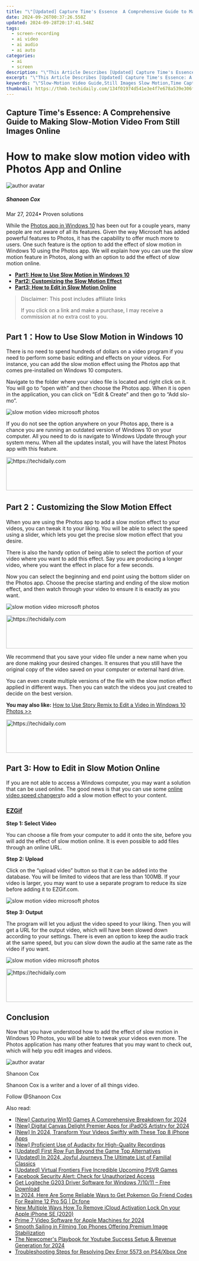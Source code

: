 ```yaml
---
title: "\"[Updated] Capture Time's Essence  A Comprehensive Guide to Making Slow-Motion Video From Still Images Online\""
date: 2024-09-26T00:37:26.558Z
updated: 2024-09-28T20:17:41.548Z
tags: 
  - screen-recording
  - ai video
  - ai audio
  - ai auto
categories: 
  - ai
  - screen
description: "\"This Article Describes [Updated] Capture Time's Essence: A Comprehensive Guide to Making Slow-Motion Video From Still Images Online\""
excerpt: "\"This Article Describes [Updated] Capture Time's Essence: A Comprehensive Guide to Making Slow-Motion Video From Still Images Online\""
keywords: "\"Slow-Motion Video Guide,Still Images Slow Motion,Time Capture Essence,Essence Time Making,Making Slow Motion Online,Video From Stills Tutorial,Online Slow-Mo Creation\""
thumbnail: https://thmb.techidaily.com/134f01974d541e3e4f7e678a539e306f85d908190cede197af26c62a5bdec50a.png
---
```


## Capture Time's Essence: A Comprehensive Guide to Making Slow-Motion Video From Still Images Online

# How to make slow motion video with Photos App and Online

![author avatar](https://images.wondershare.com/filmora/article-images/shannon-cox.jpg)

##### Shanoon Cox

 Mar 27, 2024• Proven solutions

While the [Photos app in Windows 10](https://www.microsoft.com/en-us/p/microsoft-photos/9wzdncrfjbh4) has been out for a couple years, many people are not aware of all its features. Given the way Microsoft has added powerful features to Photos, it has the capability to offer much more to users. One such feature is the option to add the effect of slow motion in Windows 10 using the Photos app. We will explain how you can use the slow motion feature in Photos, along with an option to add the effect of slow motion online.

* [**Part1: How to Use Slow Motion in Windows 10**](#part1)
* [**Part2: Customizing the Slow Motion Effect**](#part2)
* [**Part3: How to Edit in Slow Motion Online**](#part3)

>  Disclaimer: This post includes affiliate links
>
>  If you click on a link and make a purchase, I may receive a commission at no extra cost to you.
>

## Part 1：How to Use Slow Motion in Windows 10

There is no need to spend hundreds of dollars on a video program if you need to perform some basic editing and effects on your videos. For instance, you can add the slow motion effect using the Photos app that comes pre-installed on Windows 10 computers.

Navigate to the folder where your video file is located and right click on it. You will go to “open with” and then choose the Photos app. When it is open in the application, you can click on “Edit & Create” and then go to “Add slo-mo”.

![slow motion video microsoft photos](https://images.wondershare.com/filmora/article-images/slow-motion-photos-app.jpg)

If you do not see the option anywhere on your Photos app, there is a chance you are running an outdated version of Windows 10 on your computer. All you need to do is navigate to Windows Update through your system menu. When all the updates install, you will have the latest Photos app with this feature.

<!-- affiliate ads begin -->
<a href="https://appsumo.8odi.net/c/5597632/2044583/7443" target="_top" id="2044583">
  <img src="//a.impactradius-go.com/display-ad/7443-2044583" border="0" alt="https://techidaily.com" width="728" height="90"/>
</a>
<img height="0" width="0" src="https://appsumo.8odi.net/i/5597632/2044583/7443" style="position:absolute;visibility:hidden;" border="0" />
<!-- affiliate ads end -->

## Part 2：Customizing the Slow Motion Effect

When you are using the Photos app to add a slow motion effect to your videos, you can tweak it to your liking. You will be able to select the speed using a slider, which lets you get the precise slow motion effect that you desire.

There is also the handy option of being able to select the portion of your video where you want to add this effect. Say you are producing a longer video, where you want the effect in place for a few seconds.

Now you can select the beginning and end point using the bottom slider on the Photos app. Choose the precise starting and ending of the slow motion effect, and then watch through your video to ensure it is exactly as you want.

![slow motion video microsoft photos](https://images.wondershare.com/filmora/article-images/make-slow-motion-microsoft-photos.jpg)

<!-- affiliate ads begin -->
<a href="https://dhgate.sjv.io/c/5597632/1186864/12108" target="_top" id="1186864">
  <img src="//a.impactradius-go.com/display-ad/12108-1186864" border="0" alt="https://techidaily.com" width="728" height="90"/>
</a>
<img height="0" width="0" src="https://dhgate.sjv.io/i/5597632/1186864/12108" style="position:absolute;visibility:hidden;" border="0" />
<!-- affiliate ads end -->

We recommend that you save your video file under a new name when you are done making your desired changes. It ensures that you still have the original copy of the video saved on your computer or external hard drive.

You can even create multiple versions of the file with the slow motion effect applied in different ways. Then you can watch the videos you just created to decide on the best version.

**You may also like:** [How to Use Story Remix to Edit a Video in Windows 10 Photos >>](https://tools.techidaily.com/wondershare/filmora/download/)

<!-- affiliate ads begin -->
<a href="https://appsumo.8odi.net/c/5597632/2123729/7443" target="_top" id="2123729">
  <img src="//a.impactradius-go.com/display-ad/7443-2123729" border="0" alt="https://techidaily.com" width="600" height="90"/>
</a>
<img height="0" width="0" src="https://appsumo.8odi.net/i/5597632/2123729/7443" style="position:absolute;visibility:hidden;" border="0" />
<!-- affiliate ads end -->

## Part 3: How to Edit in Slow Motion Online

If you are not able to access a Windows computer, you may want a solution that can be used online. The good news is that you can use some [online video speed changers](https://tools.techidaily.com/wondershare/filmora/download/)to add a slow motion effect to your content.

### [EZGif](https://ezgif.com/video-speed)

**Step 1: Select Video**

You can choose a file from your computer to add it onto the site, before you will add the effect of slow motion online. It is even possible to add files through an online URL.

**Step 2: Upload**

Click on the “upload video” button so that it can be added into the database. You will be limited to videos that are less than 100MB. If your video is larger, you may want to use a separate program to reduce its size before adding it to EZGif.com.

![slow motion video microsoft photos](https://images.wondershare.com/filmora/article-images/ezgif-change-videos-speed-import.JPG)

**Step 3: Output**

The program will let you adjust the video speed to your liking. Then you will get a URL for the output video, which will have been slowed down according to your settings. There is even an option to keep the audio track at the same speed, but you can slow down the audio at the same rate as the video if you want.

![slow motion video microsoft photos](https://images.wondershare.com/filmora/article-images/change-video-speed-ezgif-edit.jpg)

<!-- affiliate ads begin -->
<a href="https://appsumo.8odi.net/c/5597632/2123730/7443" target="_top" id="2123730">
  <img src="//a.impactradius-go.com/display-ad/7443-2123730" border="0" alt="https://techidaily.com" width="728" height="90"/>
</a>
<img height="0" width="0" src="https://appsumo.8odi.net/i/5597632/2123730/7443" style="position:absolute;visibility:hidden;" border="0" />
<!-- affiliate ads end -->

## Conclusion

Now that you have understood how to add the effect of slow motion in Windows 10 Photos, you will be able to tweak your videos even more. The Photos application has many other features that you may want to check out, which will help you edit images and videos.

![author avatar](https://images.wondershare.com/filmora/article-images/shannon-cox.jpg)

Shanoon Cox

Shanoon Cox is a writer and a lover of all things video.

Follow @Shanoon Cox


<ins class="adsbygoogle"
     style="display:block"
     data-ad-format="autorelaxed"
     data-ad-client="ca-pub-7571918770474297"
     data-ad-slot="1223367746"></ins>



<ins class="adsbygoogle"
     style="display:block"
     data-ad-client="ca-pub-7571918770474297"
     data-ad-slot="8358498916"
     data-ad-format="auto"
     data-full-width-responsive="true"></ins>


<span class="atpl-alsoreadstyle">Also read:</span>
<div><ul>
<li><a href="https://digital-screen-recording.techidaily.com/new-capturing-win10-games-a-comprehensive-breakdown-for-2024/"><u>[New] Capturing Win10 Games A Comprehensive Breakdown for 2024</u></a></li>
<li><a href="https://fox-http.techidaily.com/new-digital-canvas-delight-premier-apps-for-ipados-artistry-for-2024/"><u>[New] Digital Canvas Delight Premier Apps for iPadOS Artistry for 2024</u></a></li>
<li><a href="https://fox-http.techidaily.com/new-in-2024-transform-your-videos-swiftly-with-these-top-8-iphone-apps/"><u>[New] In 2024, Transform Your Videos Swiftly with These Top 8 iPhone Apps</u></a></li>
<li><a href="https://fox-http.techidaily.com/new-proficient-use-of-audacity-for-high-quality-recordings/"><u>[New] Proficient Use of Audacity for High-Quality Recordings</u></a></li>
<li><a href="https://fox-http.techidaily.com/updated-first-row-fun-beyond-the-game-top-alternatives/"><u>[Updated] First Row Fun Beyond the Game Top Alternatives</u></a></li>
<li><a href="https://fox-http.techidaily.com/updated-in-2024-joyful-journeys-the-ultimate-list-of-familial-classics/"><u>[Updated] In 2024, Joyful Journeys The Ultimate List of Familial Classics</u></a></li>
<li><a href="https://fox-http.techidaily.com/updated-virtual-frontiers-five-incredible-upcoming-psvr-games/"><u>[Updated] Virtual Frontiers Five Incredible Upcoming PSVR Games</u></a></li>
<li><a href="https://facebook.techidaily.com/facebook-security-alert-check-for-unauthorized-access/"><u>Facebook Security Alert: Check for Unauthorized Access</u></a></li>
<li><a href="https://driver-download.techidaily.com/get-logiteche-g203-driver-software-for-windows-71011-free-download/"><u>Get Logiteche G203 Driver Software for Windows 7/10/11 – Free Download</u></a></li>
<li><a href="https://pokemon-go-android.techidaily.com/in-2024-here-are-some-reliable-ways-to-get-pokemon-go-friend-codes-for-realme-12-pro-5g-drfone-by-drfone-virtual-android/"><u>In 2024, Here Are Some Reliable Ways to Get Pokemon Go Friend Codes For Realme 12 Pro 5G | Dr.fone</u></a></li>
<li><a href="https://activate-lock.techidaily.com/new-multiple-ways-how-to-remove-icloud-activation-lock-on-your-apple-iphone-se-2020-by-drfone-ios/"><u>New Multiple Ways How To Remove iCloud Activation Lock On your Apple iPhone SE (2020)</u></a></li>
<li><a href="https://fox-http.techidaily.com/prime-7-video-software-for-apple-machines-for-2024/"><u>Prime 7 Video Software for Apple Machines for 2024</u></a></li>
<li><a href="https://extra-resources.techidaily.com/smooth-sailing-in-filming-top-phones-offering-premium-image-stabilization/"><u>Smooth Sailing in Filming Top Phones Offering Premium Image Stabilization</u></a></li>
<li><a href="https://facebook-video-share.techidaily.com/the-newcomers-playbook-for-youtube-success-setup-and-revenue-generation-for-2024/"><u>The Newcomer's Playbook for Youtube Success Setup & Revenue Generation for 2024</u></a></li>
<li><a href="https://win-solutions.techidaily.com/troubleshooting-steps-for-resolving-dev-error-5573-on-ps4xbox-one/"><u>Troubleshooting Steps for Resolving Dev Error 5573 on PS4/Xbox One</u></a></li>
</ul></div>

